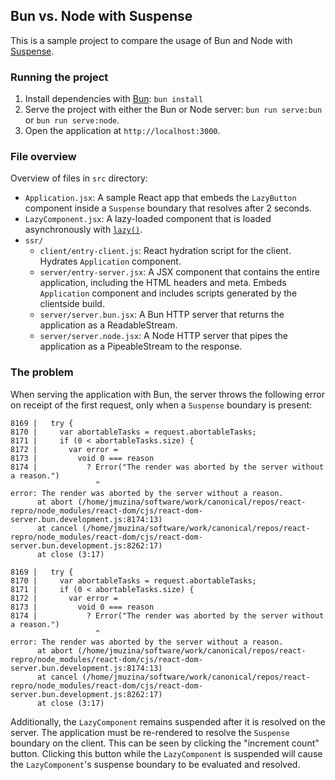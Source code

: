 ## Bun vs. Node with Suspense

This is a sample project to compare the usage of Bun and Node with [Suspense](https://react.dev/reference/react/Suspense).

### Running the project
1. Install dependencies with [Bun](https://bun.sh): `bun install`
2. Serve the project with either the Bun or Node server: `bun run serve:bun` or `bun run serve:node`.
3. Open the application at `http://localhost:3000`.

### File overview
Overview of files in `src` directory:
- `Application.jsx`: A sample React app that embeds the `LazyButton` component inside a `Suspense` boundary that resolves after 2 seconds.
- `LazyComponent.jsx`: A lazy-loaded component that is loaded asynchronously with [`lazy()`](https://react.dev/reference/react/lazy).
- `ssr/`
    - `client/entry-client.js`: React hydration script for the client. Hydrates `Application` component.
    - `server/entry-server.jsx`: A JSX component that contains the entire application, including the HTML headers and meta. Embeds `Application` component and includes scripts generated by the clientside build.
    - `server/server.bun.jsx`: A Bun HTTP server that returns the application as a ReadableStream.
    - `server/server.node.jsx`: A Node HTTP server that pipes the application as a PipeableStream to the response.

### The problem
When serving the application with Bun, the server throws the following error on receipt of the first request, only when a `Suspense` boundary is present:
```
8169 |   try {
8170 |     var abortableTasks = request.abortableTasks;
8171 |     if (0 < abortableTasks.size) {
8172 |       var error =
8173 |         void 0 === reason
8174 |           ? Error("The render was aborted by the server without a reason.")
                   ^
error: The render was aborted by the server without a reason.
      at abort (/home/jmuzina/software/work/canonical/repos/react-repro/node_modules/react-dom/cjs/react-dom-server.bun.development.js:8174:13)
      at cancel (/home/jmuzina/software/work/canonical/repos/react-repro/node_modules/react-dom/cjs/react-dom-server.bun.development.js:8262:17)
      at close (3:17)

8169 |   try {
8170 |     var abortableTasks = request.abortableTasks;
8171 |     if (0 < abortableTasks.size) {
8172 |       var error =
8173 |         void 0 === reason
8174 |           ? Error("The render was aborted by the server without a reason.")
                   ^
error: The render was aborted by the server without a reason.
      at abort (/home/jmuzina/software/work/canonical/repos/react-repro/node_modules/react-dom/cjs/react-dom-server.bun.development.js:8174:13)
      at cancel (/home/jmuzina/software/work/canonical/repos/react-repro/node_modules/react-dom/cjs/react-dom-server.bun.development.js:8262:17)
      at close (3:17)
```
Additionally, the `LazyComponent` remains suspended after it is resolved on the server.
The application must be re-rendered to resolve the `Suspense` boundary on the client. This can be seen by clicking the "increment count" button.
Clicking this button while the `LazyComponent` is suspended will cause the `LazyComponent`'s suspense boundary to be evaluated and resolved.